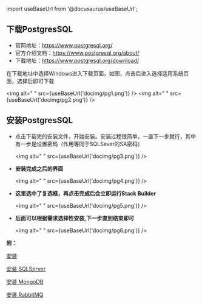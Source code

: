 
import useBaseUrl from '@docusaurus/useBaseUrl';

## 下载PostgresSQL

* 官网地址：https://www.postgresql.org/
* 官方介绍文档：https://www.postgresql.org/about/
* 下载地址：https://www.postgresql.org/download/

在下载地址中选择Windows进入下载页面，如图，点击后进入选择适用系统页面，选择后即可下载

<img alt=" " src={useBaseUrl('docimg/pg1.png')} />
<img alt=" " src={useBaseUrl('docimg/pg2.png')} />

## 安装PostgresSQL

* 点击下载完的安装文件，开始安装。安装过程很简单，一直下一步就行，其中有一步是设置密码（作用等同于SQLSever的SA密码）

  <img alt=" " src={useBaseUrl('docimg/pg3.png')} />

* **安装完成之后的界面**

  <img alt=" " src={useBaseUrl('docimg/pg4.png')} />

* **这里选中了复选框，再点击完成后会立即运行Stack Builder**

  <img alt=" " src={useBaseUrl('docimg/pg5.png')} />

* **后面可以根据需求选择性安装,下一步直到结束即可**

  <img alt=" " src={useBaseUrl('docimg/pg6.png')} />

**附：**

[安装](安装/安装.md)

[安装 SQLServer](安装/安装SQLServer.md)

[安装 MongoDB](安装/安装MongoDB.md)

[安装 RabbitMQ](安装/安装RabbitMQ.md)